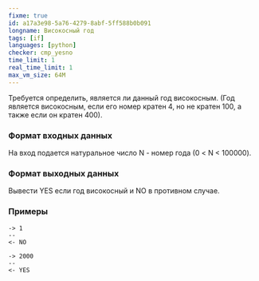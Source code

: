```yaml
---
fixme: true
id: a17a3e98-5a76-4279-8abf-5ff588b0b091
longname: Високосный год
tags: [if]
languages: [python]
checker: cmp_yesno
time_limit: 1
real_time_limit: 1
max_vm_size: 64M
---
```


Требуется определить, является ли данный год високосным. (Год является високосным, если его номер кратен 4, но не кратен 100, а также если он кратен 400).

### Формат входных данных

На вход подается натуральное число N - номер года (0 < N < 100000).

### Формат выходных данных

Вывести YES если год високосный и NO в противном случае.

### Примеры

```
-> 1
--
<- NO
```

```
-> 2000
--
<- YES
```
